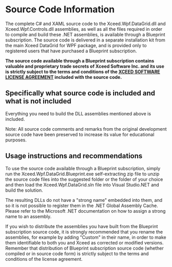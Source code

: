 # Source Code Information

The complete C# and XAML source code to the Xceed.Wpf.DataGrid.dll and Xceed.Wpf.Controls.dll assemblies, as well as all the files required in order to compile and build these .NET assemblies, is available through a Blueprint subscription. The source code is delivered in a separate installation kit from the main Xceed DataGrid for WPF package, and is provided only to registered users that have purchased a Blueprint subscription.

**The source code available through a Blueprint subscription contains valuable and proprietary trade secrets of Xceed Software Inc. and its use is strictly subject to the terms and conditions of the [XCEED SOFTWARE LICENSE AGREEMENT](https://xceed.com/xceed-software-license-agreement/) included with the source code.**

## Specifically what source code is included and what is not included
Everything you need to build the DLL assemblies mentioned above is included. 

Note: All source code comments and remarks from the original development source code have been preserved to increase its value for educational purposes.

## Usage instructions and recommendations  
To use the source code available through a Blueprint subscription, simply run the Xceed.Wpf.DataGrid.Blueprint.exe self-extracting zip file to unzip the source code files into the suggested folder or the folder of your choice and then load the Xceed.Wpf.DataGrid.sln file into Visual Studio.NET and build the solution. 

The resulting DLLs do not have a "strong name" embedded into them, and so it is not possible to register them in the .NET Global Assembly Cache. Please refer to the Microsoft .NET documentation on how to assign a strong name to an assembly. 

If you wish to distribute the assemblies you have built from the Blueprint subscription source code, it is strongly recommended that you rename the assemblies, for example by adding "Custom" in their name, in order to make them identifiable to both you and Xceed as corrected or modified versions. Remember that distribution of Blueprint subscription source code (whether compiled or in source code form) is strictly subject to the terms and conditions of the license agreement. 